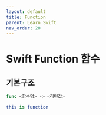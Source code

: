 ```yaml
---
layout: default
title: Function
parent: Learn Swift
nav_order: 20
---
```


# Swift Function 함수

## 기본구조
```swift
func <함수명> -> <리턴값>

this is function